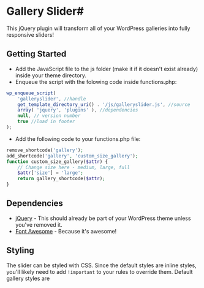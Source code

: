 # Gallery Slider#

This jQuery plugin will transform all of your WordPress galleries into fully responsive sliders!

## Getting Started ##

- Add the JavaScript file to the js folder (make it if it doesn't exist already) inside your theme directory.
- Enqueue the script with the folowing code inside functions.php: 
``` js
wp_enqueue_script(
    'galleryslider', //handle
    get_template_directory_uri() . '/js/galleryslider.js', //source
    array( 'jquery', 'plugins' ), //dependencies
    null, // version number
    true //load in footer
);
```
- Add the following code to your functions.php file:
``` php
remove_shortcode('gallery');
add_shortcode('gallery', 'custom_size_gallery');
function custom_size_gallery($attr) {
    // Change size here - medium, large, full
    $attr['size'] = 'large';
    return gallery_shortcode($attr);
}
```

## Dependencies ##

- [jQuery](http://www.jquery.com) - This should already be part of your WordPress theme unless you've removed it.
- [Font Awesome](http://fortawesome.github.io/Font-Awesome/) - Because it's awesome!

## Styling ##

The slider can be styled with CSS. Since the default styles are inline styles, you'll likely need to add `!important` to your rules to override them. Default gallery styles are